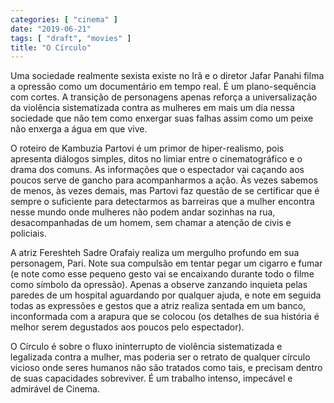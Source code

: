 ```yaml
---
categories: [ "cinema" ]
date: "2019-06-21"
tags: [ "draft", "movies" ]
title: "O Círculo"
---
```

Uma sociedade realmente sexista existe no Irã e o diretor Jafar
Panahi filma a opressão como um documentário em tempo real. É um
plano-sequência com cortes. A transição de personagens apenas reforça
a universalização da violência sistematizada contra as mulheres em
mais um dia nessa sociedade que não tem como enxergar suas falhas assim
como um peixe não enxerga a água em que vive.

O roteiro de Kambuzia Partovi é um primor de hiper-realismo, pois
apresenta diálogos simples, ditos no limiar entre o cinematográfico e
o drama dos comuns. As informações que o espectador vai caçando aos
poucos serve de gancho para acompanharmos a ação. Às vezes sabemos
de menos, às vezes demais, mas Partovi faz questão de se certificar
que é sempre o suficiente para detectarmos as barreiras que a mulher
encontra nesse mundo onde mulheres não podem andar sozinhas na rua,
desacompanhadas de um homem, sem chamar a atenção de civis e policiais.

A atriz Fereshteh Sadre Orafaiy realiza um mergulho profundo em sua
personagem, Pari. Note sua compulsão em tentar pegar um cigarro e fumar
(e note como esse pequeno gesto vai se encaixando durante todo o filme
como símbolo da opressão). Apenas a observe zanzando inquieta pelas
paredes de um hospital aguardando por qualquer ajuda, e note em seguida
todas as expressões e gestos que a atriz realiza sentada em um banco,
inconformada com a arapura que se colocou (os detalhes de sua história
é melhor serem degustados aos poucos pelo espectador).

O Círculo é sobre o fluxo ininterrupto de violência sistematizada
e legalizada contra a mulher, mas poderia ser o retrato de qualquer
círculo vicioso onde seres humanos não são tratados como tais, e
precisam dentro de suas capacidades sobreviver. É um trabalho intenso,
impecável e admirável de Cinema.
